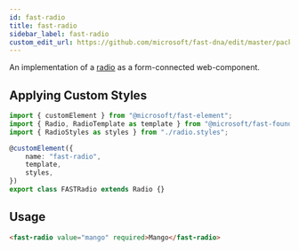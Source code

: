 ```yaml
---
id: fast-radio
title: fast-radio
sidebar_label: fast-radio
custom_edit_url: https://github.com/microsoft/fast-dna/edit/master/packages/web-components/fast-foundation/src/radio/README.md
---
```


An implementation of a [radio](https://developer.mozilla.org/en-US/docs/Web/HTML/Element/input/radio) as a form-connected web-component.

## Applying Custom Styles

```ts
import { customElement } from "@microsoft/fast-element";
import { Radio, RadioTemplate as template } from "@microsoft/fast-foundation";
import { RadioStyles as styles } from "./radio.styles";

@customElement({
    name: "fast-radio",
    template,
    styles,
})
export class FASTRadio extends Radio {}
```

## Usage

```html
<fast-radio value="mango" required>Mango</fast-radio>
 ```